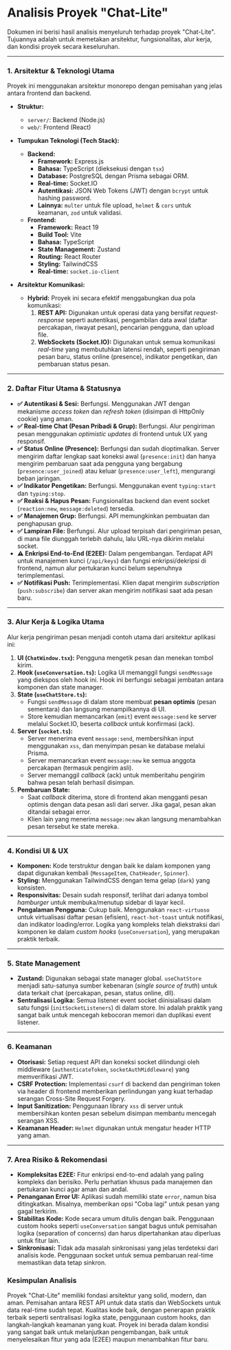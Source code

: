 # Analisis Proyek "Chat-Lite"

Dokumen ini berisi hasil analisis menyeluruh terhadap proyek "Chat-Lite". Tujuannya adalah untuk memetakan arsitektur, fungsionalitas, alur kerja, dan kondisi proyek secara keseluruhan.

---

### 1. Arsitektur & Teknologi Utama

Proyek ini menggunakan arsitektur monorepo dengan pemisahan yang jelas antara frontend dan backend.

-   **Struktur:**
    -   `server/`: Backend (Node.js)
    -   `web/`: Frontend (React)

-   **Tumpukan Teknologi (Tech Stack):**
    -   **Backend:**
        -   **Framework:** Express.js
        -   **Bahasa:** TypeScript (dieksekusi dengan `tsx`)
        -   **Database:** PostgreSQL dengan Prisma sebagai ORM.
        -   **Real-time:** Socket.IO
        -   **Autentikasi:** JSON Web Tokens (JWT) dengan `bcrypt` untuk hashing password.
        -   **Lainnya:** `multer` untuk file upload, `helmet` & `cors` untuk keamanan, `zod` untuk validasi.
    -   **Frontend:**
        -   **Framework:** React 19
        -   **Build Tool:** Vite
        -   **Bahasa:** TypeScript
        -   **State Management:** Zustand
        -   **Routing:** React Router
        -   **Styling:** TailwindCSS
        -   **Real-time:** `socket.io-client`

-   **Arsitektur Komunikasi:**
    -   **Hybrid:** Proyek ini secara efektif menggabungkan dua pola komunikasi:
        1.  **REST API:** Digunakan untuk operasi data yang bersifat *request-response* seperti autentikasi, pengambilan data awal (daftar percakapan, riwayat pesan), pencarian pengguna, dan upload file.
        2.  **WebSockets (Socket.IO):** Digunakan untuk semua komunikasi *real-time* yang membutuhkan latensi rendah, seperti pengiriman pesan baru, status online (presence), indikator pengetikan, dan pembaruan status pesan.

---

### 2. Daftar Fitur Utama & Statusnya

-   **✅ Autentikasi & Sesi:** Berfungsi. Menggunakan JWT dengan mekanisme *access token* dan *refresh token* (disimpan di HttpOnly cookie) yang aman.
-   **✅ Real-time Chat (Pesan Pribadi & Grup):** Berfungsi. Alur pengiriman pesan menggunakan *optimistic updates* di frontend untuk UX yang responsif.
-   **✅ Status Online (Presence):** Berfungsi dan sudah dioptimalkan. Server mengirim daftar lengkap saat koneksi awal (`presence:init`) dan hanya mengirim pembaruan saat ada pengguna yang bergabung (`presence:user_joined`) atau keluar (`presence:user_left`), mengurangi beban jaringan.
-   **✅ Indikator Pengetikan:** Berfungsi. Menggunakan event `typing:start` dan `typing:stop`.
-   **✅ Reaksi & Hapus Pesan:** Fungsionalitas backend dan event socket (`reaction:new`, `message:deleted`) tersedia.
-   **✅ Manajemen Grup:** Berfungsi. API memungkinkan pembuatan dan penghapusan grup.
-   **✅ Lampiran File:** Berfungsi. Alur upload terpisah dari pengiriman pesan, di mana file diunggah terlebih dahulu, lalu URL-nya dikirim melalui socket.
-   **⚠️ Enkripsi End-to-End (E2EE):** Dalam pengembangan. Terdapat API untuk manajemen kunci (`/api/keys`) dan fungsi enkripsi/dekripsi di frontend, namun alur pertukaran kunci belum sepenuhnya terimplementasi.
-   **✅ Notifikasi Push:** Terimplementasi. Klien dapat mengirim *subscription* (`push:subscribe`) dan server akan mengirim notifikasi saat ada pesan baru.

---

### 3. Alur Kerja & Logika Utama

Alur kerja pengiriman pesan menjadi contoh utama dari arsitektur aplikasi ini:

1.  **UI (`ChatWindow.tsx`):** Pengguna mengetik pesan dan menekan tombol kirim.
2.  **Hook (`useConversation.ts`):** Logika UI memanggil fungsi `sendMessage` yang diekspos oleh hook ini. Hook ini berfungsi sebagai jembatan antara komponen dan state manager.
3.  **State (`useChatStore.ts`):**
    -   Fungsi `sendMessage` di dalam store membuat **pesan optimis** (pesan sementara) dan langsung menampilkannya di UI.
    -   Store kemudian memancarkan (`emit`) event `message:send` ke server melalui Socket.IO, beserta *callback* untuk konfirmasi (ack).
4.  **Server (`socket.ts`):**
    -   Server menerima event `message:send`, membersihkan input menggunakan `xss`, dan menyimpan pesan ke database melalui Prisma.
    -   Server memancarkan event `message:new` ke semua anggota percakapan (termasuk pengirim asli).
    -   Server memanggil *callback* (ack) untuk memberitahu pengirim bahwa pesan telah berhasil disimpan.
5.  **Pembaruan State:**
    -   Saat *callback* diterima, store di frontend akan mengganti pesan optimis dengan data pesan asli dari server. Jika gagal, pesan akan ditandai sebagai error.
    -   Klien lain yang menerima `message:new` akan langsung menambahkan pesan tersebut ke state mereka.

---

### 4. Kondisi UI & UX

-   **Komponen:** Kode terstruktur dengan baik ke dalam komponen yang dapat digunakan kembali (`MessageItem`, `ChatHeader`, `Spinner`).
-   **Styling:** Menggunakan TailwindCSS dengan tema gelap (`dark`) yang konsisten.
-   **Responsivitas:** Desain sudah responsif, terlihat dari adanya tombol *hamburger* untuk membuka/menutup sidebar di layar kecil.
-   **Pengalaman Pengguna:** Cukup baik. Menggunakan `react-virtuoso` untuk virtualisasi daftar pesan (efisien), `react-hot-toast` untuk notifikasi, dan indikator loading/error. Logika yang kompleks telah diekstraksi dari komponen ke dalam *custom hooks* (`useConversation`), yang merupakan praktik terbaik.

---

### 5. State Management

-   **Zustand:** Digunakan sebagai state manager global. `useChatStore` menjadi satu-satunya sumber kebenaran (*single source of truth*) untuk data terkait chat (percakapan, pesan, status online, dll).
-   **Sentralisasi Logika:** Semua listener event socket diinisialisasi dalam satu fungsi (`initSocketListeners`) di dalam store. Ini adalah praktik yang sangat baik untuk mencegah kebocoran memori dan duplikasi event listener.

---

### 6. Keamanan

-   **Otorisasi:** Setiap request API dan koneksi socket dilindungi oleh middleware (`authenticateToken`, `socketAuthMiddleware`) yang memverifikasi JWT.
-   **CSRF Protection:** Implementasi `csurf` di backend dan pengiriman token via header di frontend memberikan perlindungan yang kuat terhadap serangan Cross-Site Request Forgery.
-   **Input Sanitization:** Penggunaan library `xss` di server untuk membersihkan konten pesan sebelum disimpan membantu mencegah serangan XSS.
-   **Keamanan Header:** `Helmet` digunakan untuk mengatur header HTTP yang aman.

---

### 7. Area Risiko & Rekomendasi

-   **Kompleksitas E2EE:** Fitur enkripsi end-to-end adalah yang paling kompleks dan berisiko. Perlu perhatian khusus pada manajemen dan pertukaran kunci agar aman dan andal.
-   **Penanganan Error UI:** Aplikasi sudah memiliki state `error`, namun bisa ditingkatkan. Misalnya, memberikan opsi "Coba lagi" untuk pesan yang gagal terkirim.
-   **Stabilitas Kode:** Kode secara umum ditulis dengan baik. Penggunaan custom hooks seperti `useConversation` sangat bagus untuk pemisahan logika (separation of concerns) dan harus dipertahankan atau diperluas untuk fitur lain.
-   **Sinkronisasi:** Tidak ada masalah sinkronisasi yang jelas terdeteksi dari analisis kode. Penggunaan socket untuk semua pembaruan real-time memastikan data tetap sinkron.

### Kesimpulan Analisis

Proyek "Chat-Lite" memiliki fondasi arsitektur yang solid, modern, dan aman. Pemisahan antara REST API untuk data statis dan WebSockets untuk data real-time sudah tepat. Kualitas kode baik, dengan penerapan praktik terbaik seperti sentralisasi logika state, penggunaan custom hooks, dan langkah-langkah keamanan yang kuat. Proyek ini berada dalam kondisi yang sangat baik untuk melanjutkan pengembangan, baik untuk menyelesaikan fitur yang ada (E2EE) maupun menambahkan fitur baru.
